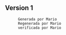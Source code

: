 ##        Version 1
          Generada por Mario
          Regenerada por Mario
          verificada por Mario
